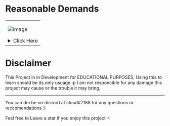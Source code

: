 # Reasonable Demands
<table>
<tr>
<td>
  
![image](https://user-images.githubusercontent.com/66269103/205955718-849fdff5-5f0d-4a76-83bb-78c600fc5375.png)
  
<details>
<summary>Click Here</summary>

### Features/Todo :
- [x] Main ui (telnet)
- [x] Ddos Attacks 
- [x] Remote code execution (not yet targeted)
- [X] Main cnc login system including User types and Custom admin commands
- [x] Api
- [ ] Better Malware 
- [ ] Web panel (WIP, relies on api)
- [ ] Sign-ups (backend done just needing a frountend
- [ ] Beautify code and convert all big functions and function groups to imports

# Getting Started / Usage
Still WIP...

# Screenshots
I have yet to add some...
  <br>

</details>

</td>
</tr>
</table>

# Disclaimer

This Project in in Development for EDUCATIONAL PURPOSES, Using this to learn should be its only usuage :p
I am not responcible for any damage this project may cause or the trouble it may bring.

---

You can dm be on discord at cloud#7188 for any questions or reccomendations :)

Feel free to Leave a star if you enjoy this project ⭐
